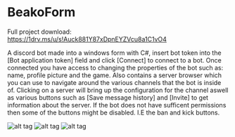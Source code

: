 # BeakoForm

Full project download: https://1drv.ms/u/s!Auck881Y87xDpnEYZVcu8a1C1vO4

A discord bot made into a windows form with C#, insert bot token into the [Bot application token] field and click [Connect] to connect to a bot. Once connected you have access to changing the properties of the bot such as: name, profile picture and the game. Also contains a server browser which you can use to navigate around the various channels that the bot is inside of. Clicking on a server will bring up the configuration for the channel aswell as various buttons such as [Save message history] and [Invite] to get information about the server. If the bot does not have sufficent permissions then some of the buttons might be disabled. I.E the ban and kick buttons.

![alt tag](http://i.imgur.com/ONgeJEG.png)
![alt tag](http://i.imgur.com/0YOyT4A.png)
![alt tag](http://i.imgur.com/o5dT5qn.png)

